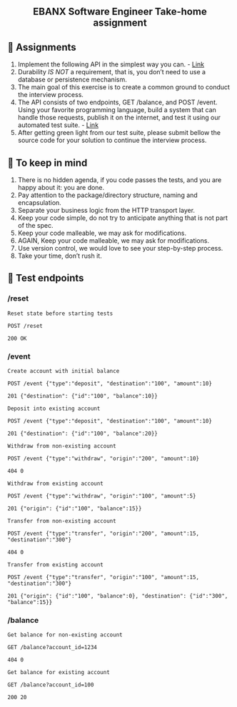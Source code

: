 <h2 align="center">
  EBANX Software Engineer Take-home assignment
</h2>

## :memo: Assignments

1. Implement the following API in the simplest way you can. - [Link](https://ipkiss.pragmazero.com/)
2. Durability _IS NOT_ a requirement, that is, you don’t need to use a database or persistence mechanism.
3. The main goal of this exercise is to create a common ground to conduct the interview process.
4. The API consists of two endpoints, GET /balance, and POST /event. Using your favorite programming language, build a system that can handle those requests, publish it on the internet, and test it using our automated test suite. - [Link](https://ngrok.com/)
5. After getting green light from our test suite, please submit bellow the source code for your solution to continue the interview process.

## :floppy_disk: To keep in mind

1. There is no hidden agenda, if you code passes the tests, and you are happy about it: you are done.
2. Pay attention to the package/directory structure, naming and encapsulation.
3. Separate your business logic from the HTTP transport layer.
4. Keep your code simple, do not try to anticipate anything that is not part of the spec.
5. Keep your code malleable, we may ask for modifications.
6. AGAIN, Keep your code malleable, we may ask for modifications.
7. Use version control, we would love to see your step-by-step process.
8. Take your time, don’t rush it.

## :test_tube: Test endpoints

### /reset

```
Reset state before starting tests

POST /reset

200 OK
```

### /event

```
Create account with initial balance

POST /event {"type":"deposit", "destination":"100", "amount":10}

201 {"destination": {"id":"100", "balance":10}}
```

```
Deposit into existing account

POST /event {"type":"deposit", "destination":"100", "amount":10}

201 {"destination": {"id":"100", "balance":20}}
```

```
Withdraw from non-existing account

POST /event {"type":"withdraw", "origin":"200", "amount":10}

404 0
```

```
Withdraw from existing account

POST /event {"type":"withdraw", "origin":"100", "amount":5}

201 {"origin": {"id":"100", "balance":15}}
```

```
Transfer from non-existing account

POST /event {"type":"transfer", "origin":"200", "amount":15, "destination":"300"}

404 0
```

```
Transfer from existing account

POST /event {"type":"transfer", "origin":"100", "amount":15, "destination":"300"}

201 {"origin": {"id":"100", "balance":0}, "destination": {"id":"300", "balance":15}}
```

### /balance

```
Get balance for non-existing account

GET /balance?account_id=1234

404 0
```

```
Get balance for existing account

GET /balance?account_id=100

200 20
```

<!--
Criando API básica com Node.JS | Typescript | Express | Eslint
https://www.youtube.com/watch?v=uDLSIXn3_u8
Rodrigues Costa
-->
